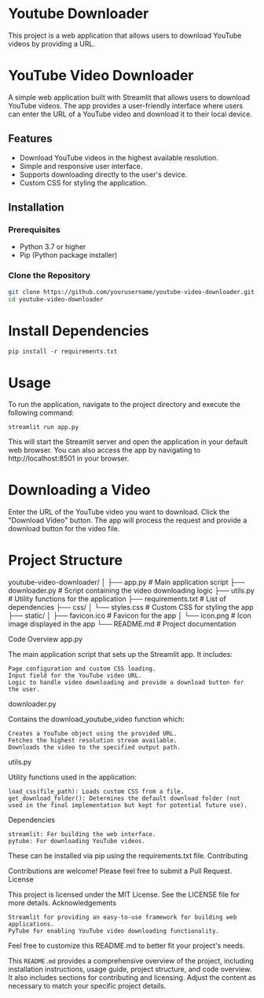 # Youtube Downloader
This project is a web application that allows users to download YouTube videos by providing a URL. 
# YouTube Video Downloader

A simple web application built with Streamlit that allows users to download YouTube videos. The app provides a user-friendly interface where users can enter the URL of a YouTube video and download it to their local device.

## Features

- Download YouTube videos in the highest available resolution.
- Simple and responsive user interface.
- Supports downloading directly to the user's device.
- Custom CSS for styling the application.

## Installation

### Prerequisites

- Python 3.7 or higher
- Pip (Python package installer)

### Clone the Repository


```bash
git clone https://github.com/yourusername/youtube-video-downloader.git
cd youtube-video-downloader
```

# Install Dependencies
```
pip install -r requirements.txt
```

# Usage

To run the application, navigate to the project directory and execute the following command:
```
streamlit run app.py

```
This will start the Streamlit server and open the application in your default web browser. You can also access the app by navigating to http://localhost:8501 in your browser.

# Downloading a Video

Enter the URL of the YouTube video you want to download.
Click the "Download Video" button.
The app will process the request and provide a download button for the video file.

# Project Structure
youtube-video-downloader/
│
├── app.py                  # Main application script
├── downloader.py           # Script containing the video downloading logic
├── utils.py                # Utility functions for the application
├── requirements.txt        # List of dependencies
├── css/
│   └── styles.css          # Custom CSS for styling the app
├── static/
│   ├── favicon.ico         # Favicon for the app
│   └── icon.png            # Icon image displayed in the app
└── README.md               # Project documentation

Code Overview
app.py

The main application script that sets up the Streamlit app. It includes:

    Page configuration and custom CSS loading.
    Input field for the YouTube video URL.
    Logic to handle video downloading and provide a download button for the user.

downloader.py

Contains the download_youtube_video function which:

    Creates a YouTube object using the provided URL.
    Fetches the highest resolution stream available.
    Downloads the video to the specified output path.

utils.py

Utility functions used in the application:

    load_css(file_path): Loads custom CSS from a file.
    get_download_folder(): Determines the default download folder (not used in the final implementation but kept for potential future use).

Dependencies

    streamlit: For building the web interface.
    pytube: For downloading YouTube videos.

These can be installed via pip using the requirements.txt file.
Contributing

Contributions are welcome! Please feel free to submit a Pull Request.
License

This project is licensed under the MIT License. See the LICENSE file for more details.
Acknowledgements

    Streamlit for providing an easy-to-use framework for building web applications.
    PyTube for enabling YouTube video downloading functionality.

Feel free to customize this README.md to better fit your project's needs.


This `README.md` provides a comprehensive overview of the project, including installation instructions, usage guide, project structure, and code overview. It also includes sections for contributing and licensing. Adjust the content as necessary to match your specific project details.

